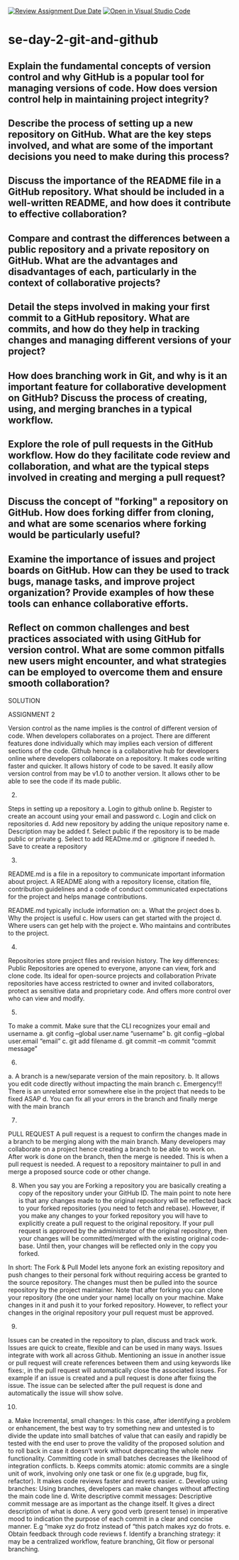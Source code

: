 [![Review Assignment Due Date](https://classroom.github.com/assets/deadline-readme-button-22041afd0340ce965d47ae6ef1cefeee28c7c493a6346c4f15d667ab976d596c.svg)](https://classroom.github.com/a/8wgCKhpZ)
[![Open in Visual Studio Code](https://classroom.github.com/assets/open-in-vscode-2e0aaae1b6195c2367325f4f02e2d04e9abb55f0b24a779b69b11b9e10269abc.svg)](https://classroom.github.com/online_ide?assignment_repo_id=18516737&assignment_repo_type=AssignmentRepo)
# se-day-2-git-and-github
## Explain the fundamental concepts of version control and why GitHub is a popular tool for managing versions of code. How does version control help in maintaining project integrity?

## Describe the process of setting up a new repository on GitHub. What are the key steps involved, and what are some of the important decisions you need to make during this process?

## Discuss the importance of the README file in a GitHub repository. What should be included in a well-written README, and how does it contribute to effective collaboration?

## Compare and contrast the differences between a public repository and a private repository on GitHub. What are the advantages and disadvantages of each, particularly in the context of collaborative projects?

## Detail the steps involved in making your first commit to a GitHub repository. What are commits, and how do they help in tracking changes and managing different versions of your project?

## How does branching work in Git, and why is it an important feature for collaborative development on GitHub? Discuss the process of creating, using, and merging branches in a typical workflow.

## Explore the role of pull requests in the GitHub workflow. How do they facilitate code review and collaboration, and what are the typical steps involved in creating and merging a pull request?

## Discuss the concept of "forking" a repository on GitHub. How does forking differ from cloning, and what are some scenarios where forking would be particularly useful?

## Examine the importance of issues and project boards on GitHub. How can they be used to track bugs, manage tasks, and improve project organization? Provide examples of how these tools can enhance collaborative efforts.

## Reflect on common challenges and best practices associated with using GitHub for version control. What are some common pitfalls new users might encounter, and what strategies can be employed to overcome them and ensure smooth collaboration?

SOLUTION

ASSIGNMENT 2

Version control as the name implies is the control of different version of code. When developers collaborates on a project. There are different features done individually which may implies each version of different sections of the code.  Github hence is a collaborative hub for developers online where developers collaborate on a repository. It makes code writing faster and quicker. It allows history of code to be saved. It easily allow version control from may be v1.0 to another version. It allows other to be able to see the code if its made public.


2.
Steps in setting up a repository
a.	Login to github online
b.	Register to create an account using your email and password
c.	Login and click on repositories
d.	Add new repository by adding the unique repository name
e.	Description may be added
f.	Select public if the repository is to be made public or private
g.	Select to add READme.md or .gitignore if needed
h.	Save to create a repository


3.
README.md is a file in a repository to communicate important information about project. A README along with a repository license, citation file, contribution guidelines and a code of conduct communicated expectations for the project and helps manage contributions.

README.md typically include information on:
a.	What the project does
b.	Why the project is useful
c.	How users can get started with the project
d.	Where users can get help with the project
e.	Who maintains and contributes to the project.


4.
Repositories store project files and revision history. The key differences:
Public Repositories are opened to everyone, anyone can view, fork and clone code. Its ideal for open-source projects and collaboration
Private repositories have access restricted to owner and invited collaborators, protect as sensitive data and proprietary code. And offers more control over who can view and modify.





5.

To make a commit.
Make sure that the CLI recognizes your email and username
a.	git config –global user.name “username”
b.	git config –global user.email “email”
c.	git add filename
d.	git commit –m commit “commit message”

6.
a.	A branch is a new/separate version of the main repository. 
b.	It allows you edit code directly without impacting the main branch
c.	Emergency!!! There is an unrelated error somewhere else in the project that needs to be fixed ASAP
d.	You can fix all your errors in the branch and finally merge with the main branch


7.
PULL REQUEST
A pull request is a request to confirm the changes made in a branch to be merging along with the main branch. Many developers may collaborate on a project hence creating a branch to be able to work on. After work is done on the branch, then the merge is needed. This is when a pull request is needed. A request to a repository maintainer to pull in and merge a proposed source code or other change.

8.	When you say you are Forking a repository you are basically creating a copy of the repository under your GitHub ID. The main point to note here is that any changes made to the original repository will be reflected back to your forked repositories (you need to fetch and rebase). However, if you make any changes to your forked repository you will have to explicitly create a pull request to the original repository. If your pull request is approved by the administrator of the original repository, then your changes will be committed/merged with the existing original code-base. Until then, your changes will be reflected only in the copy you forked.

In short:
The Fork & Pull Model lets anyone fork an existing repository and push changes to their personal fork without requiring access be granted to the source repository. The changes must then be pulled into the source repository by the project maintainer.
Note that after forking you can clone your repository (the one under your name) locally on your machine. Make changes in it and push it to your forked repository. However, to reflect your changes in the original repository your pull request must be approved.

9.
Issues can be created in the repository to plan, discuss and track work. Issues are quick to create, flexible and can be used in many ways. Issues integrate with work all across Github. Mentioning an issue in another issue or pull request will create references between them and using keywords like fixes:, in the pull request will automatically close the associated issues. For example if an issue is created and a pull request is done after fixing the issue. The issue can be selected after the pull request is done and automatically the issue will show solve.

10.
a.	Make Incremental, small changes: In this case, after identifying a problem or enhancement, the best way to try something new and untested is to divide the update into small batches of value that can easily and rapidly be tested with the end user to prove the validity of the proposed solution and to roll back in case it doesn’t work without deprecating the whole new functionality. Committing code in small batches decreases the likelihood of integration conflicts.
b.	Keeps commits atomic: atomic commits are a single unit of work, involving only one task or one fix (e.g upgrade, bug fix, refactor). It makes code reviews faster and reverts easier. 
c.	Develop using branches: Using branches, developers can make changes without affecting the main code line
d.	Write descriptive commit messages: Descriptive commit message are as important as the change itself. It gives a direct description of what is done. A very good verb (present tense) in imperative mood to indication the purpose of each commit in a clear and concise manner. E.g “make xyz do frotz instead of “this patch makes xyz do frots. 
e.	Obtain feedback through code reviews
f.	Identify a branching strategy: it may be a centralized workflow, feature branching, Git flow or personal branching.

